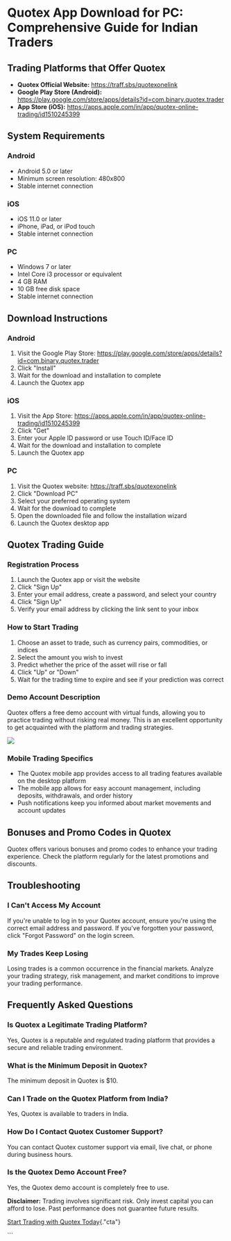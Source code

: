 # Quotex App Download for PC: Comprehensive Guide for Indian Traders

## Trading Platforms that Offer Quotex

-   **Quotex Official Website:** https://traff.sbs/quotexonelink
-   **Google Play Store (Android):**
    https://play.google.com/store/apps/details?id=com.binary.quotex.trader
-   **App Store (iOS):**
    https://apps.apple.com/in/app/quotex-online-trading/id1510245399

## System Requirements

### Android

-   Android 5.0 or later
-   Minimum screen resolution: 480x800
-   Stable internet connection

### iOS

-   iOS 11.0 or later
-   iPhone, iPad, or iPod touch
-   Stable internet connection

### PC

-   Windows 7 or later
-   Intel Core i3 processor or equivalent
-   4 GB RAM
-   10 GB free disk space
-   Stable internet connection

## Download Instructions

### Android

1.  Visit the Google Play Store:
    https://play.google.com/store/apps/details?id=com.binary.quotex.trader
2.  Click "Install"
3.  Wait for the download and installation to complete
4.  Launch the Quotex app

### iOS

1.  Visit the App Store:
    https://apps.apple.com/in/app/quotex-online-trading/id1510245399
2.  Click "Get"
3.  Enter your Apple ID password or use Touch ID/Face ID
4.  Wait for the download and installation to complete
5.  Launch the Quotex app

### PC

1.  Visit the Quotex website: https://traff.sbs/quotexonelink
2.  Click "Download PC"
3.  Select your preferred operating system
4.  Wait for the download to complete
5.  Open the downloaded file and follow the installation wizard
6.  Launch the Quotex desktop app

## Quotex Trading Guide

### Registration Process

1.  Launch the Quotex app or visit the website
2.  Click "Sign Up"
3.  Enter your email address, create a password, and select your country
4.  Click "Sign Up"
5.  Verify your email address by clicking the link sent to your inbox

### How to Start Trading

1.  Choose an asset to trade, such as currency pairs, commodities, or
    indices
2.  Select the amount you wish to invest
3.  Predict whether the price of the asset will rise or fall
4.  Click "Up" or "Down"
5.  Wait for the trading time to expire and see if your prediction was
    correct

### Demo Account Description

Quotex offers a free demo account with virtual funds, allowing you to
practice trading without risking real money. This is an excellent
opportunity to get acquainted with the platform and trading strategies.

[![](https://static.quotex.io/files/1_en/300_250.jpg)](https://traff.sbs/brokerqxsignupf)

### Mobile Trading Specifics

-   The Quotex mobile app provides access to all trading features
    available on the desktop platform
-   The mobile app allows for easy account management, including
    deposits, withdrawals, and order history
-   Push notifications keep you informed about market movements and
    account updates

## Bonuses and Promo Codes in Quotex

Quotex offers various bonuses and promo codes to enhance your trading
experience. Check the platform regularly for the latest promotions and
discounts.

## Troubleshooting

### I Can\'t Access My Account

If you\'re unable to log in to your Quotex account, ensure you\'re using
the correct email address and password. If you\'ve forgotten your
password, click "Forgot Password" on the login screen.

### My Trades Keep Losing

Losing trades is a common occurrence in the financial markets. Analyze
your trading strategy, risk management, and market conditions to improve
your trading performance.

## Frequently Asked Questions

### Is Quotex a Legitimate Trading Platform?

Yes, Quotex is a reputable and regulated trading platform that provides
a secure and reliable trading environment.

### What is the Minimum Deposit in Quotex?

The minimum deposit in Quotex is \$10.

### Can I Trade on the Quotex Platform from India?

Yes, Quotex is available to traders in India.

### How Do I Contact Quotex Customer Support?

You can contact Quotex customer support via email, live chat, or phone
during business hours.

### Is the Quotex Demo Account Free?

Yes, the Quotex demo account is completely free to use.

**Disclaimer:** Trading involves significant risk. Only invest capital
you can afford to lose. Past performance does not guarantee future
results.

[Start Trading with Quotex
Today](\%22https://traff.sbs/quotexonelink\%22){."cta"}

\`\`\`

